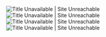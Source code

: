 ![Title Unavailable \| Site Unreachable](https://x.com/koder_dev/status/1949049059530137851?s=46)
![Title Unavailable \| Site Unreachable](https://x.com/o_m_g_da_yo/status/1949055975249571913?s=46)
![Title Unavailable \| Site Unreachable](https://x.com/gota_bara/status/1949215928736158100?s=46)
![Title Unavailable \| Site Unreachable](https://x.com/karaage0703/status/1949373818247795063?s=46)

